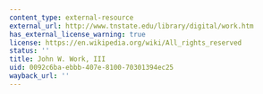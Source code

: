 ```yaml
---
content_type: external-resource
external_url: http://www.tnstate.edu/library/digital/work.htm
has_external_license_warning: true
license: https://en.wikipedia.org/wiki/All_rights_reserved
status: ''
title: John W. Work, III
uid: 0092c6ba-ebbb-407e-8100-70301394ec25
wayback_url: ''
---
```

